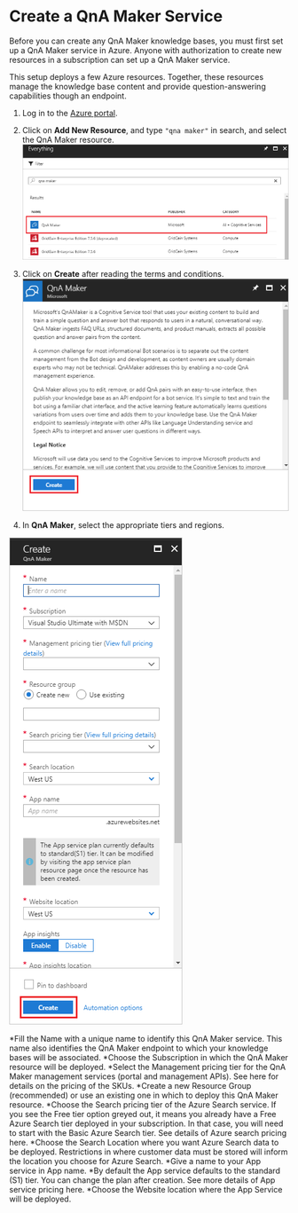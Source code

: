 # Create a QnA Maker Service

Before you can create any QnA Maker knowledge bases, you must first set up a QnA Maker service in Azure. Anyone with authorization to create new resources in a subscription can set up a QnA Maker service.

This setup deploys a few Azure resources. Together, these resources manage the knowledge base content and provide question-answering capabilities though an endpoint.

1. Log in to the [Azure portal](portal.azure.com).

2. Click on **Add New Resource**, and type ```"qna maker"``` in search, and select the QnA Maker resource.
![Step2](https://github.com/jCho23/BotWorkshop/blob/master/Resouces/Images/create-new-resource.png)

3. Click on **Create** after reading the terms and conditions.
![Step3](https://github.com/jCho23/BotWorkshop/blob/master/Resouces/Images/create-new-resource-button.png)

4. In **QnA Maker**, select the appropriate tiers and regions.

![Step4](https://github.com/jCho23/BotWorkshop/blob/master/Resouces/Images/enter-qnamaker-info.png)

*Fill the Name with a unique name to identify this QnA Maker service. This name also identifies the QnA Maker endpoint to which your knowledge bases will be associated.
*Choose the Subscription in which the QnA Maker resource will be deployed.
*Select the Management pricing tier for the QnA Maker management services (portal and management APIs). See here for details on the pricing of the SKUs.
*Create a new Resource Group (recommended) or use an existing one in which to deploy this QnA Maker resource.
*Choose the Search pricing tier of the Azure Search service. If you see the Free tier option greyed out, it means you already have a Free Azure Search tier deployed in your subscription. In that case, you will need to start with the Basic Azure Search tier. See details of Azure search pricing here.
*Choose the Search Location where you want Azure Search data to be deployed. Restrictions in where customer data must be stored will inform the location you choose for Azure Search.
*Give a name to your App service in App name.
*By default the App service defaults to the standard (S1) tier. You can change the plan after creation. See more details of App service pricing here.
*Choose the Website location where the App Service will be deployed.

